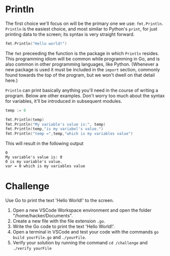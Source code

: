 # Println
The first choice we'll focus on will be the primary one we use: `fmt.Println`. `Println` is the easiest choice, and most similar to Python's `print`, for just printing data to the screen; its syntax is very straight forward.
```go
fmt.Println("Hello world!")
```
The `fmt` preceeding the function is the package in which `Println` resides. This programming idiom will be common while programming in Go, and is also common in other programming languages, like Python. \(Whenever a new package is used it must be included in the `import` section, commonly found towards the top of the program, but we won't dwell on that detail here.\)

`Println` can print basically anything you'll need in the course of writing a program. Below are other examples. Don't worry too much about the syntax for variables, it'll be introduced in subsequent modules.
```Go
temp := 0

fmt.Println(temp)
fmt.Println("My variable's value is:", temp)
fmt.Println(temp,"is my variabel's value.")
fmt.Println("temp =",temp,"which is my variables value")
```

This will result in the following output
```text
0
My variable's value is: 0
0 is my variable's value.
var = 0 which is my variables value

```

# Challenge
Use Go to print the text 'Hello World!' to the screen.
1. Open a new VSCode Workspace environment and open the folder "/home/hacker/Documents".
2. Create a new file with the file extension `.go`.
3. Write the Go code to print the text 'Hello World!'.
4. Open a terminal in VSCode and test your code with the commands `go build yourFile.go` and `./yourFile`.
5. Verify your solution by running the command `cd /challenge` and `./verify yourFile`